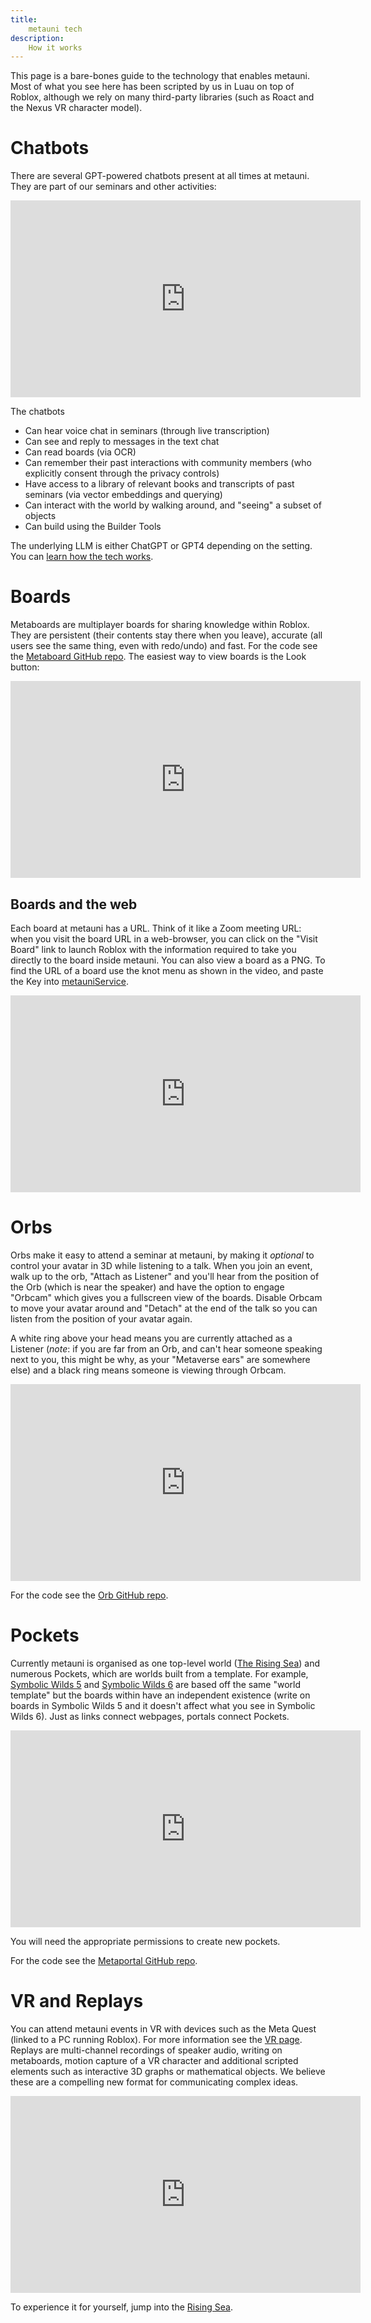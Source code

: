 ```yaml
---
title:
    metauni tech
description:
    How it works
---
```


This page is a bare-bones guide to the technology that enables metauni. Most of what you see here has been scripted by us in Luau on top of Roblox, although we rely on many third-party libraries (such as Roact and the Nexus VR character model).

# Chatbots

There are several GPT-powered chatbots present at all times at metauni. They are part of our seminars and other activities:

<p align="center">
<iframe width="560" height="315" src="https://www.youtube.com/embed/T98E8kO0Iic" title="YouTube video player" frameborder="0" allow="accelerometer; autoplay; clipboard-write; encrypted-media; gyroscope; picture-in-picture" allowfullscreen></iframe>
</p>

The chatbots 

- Can hear voice chat in seminars (through live transcription)
- Can see and reply to messages in the text chat
- Can read boards (via OCR)
- Can remember their past interactions with community members (who explicitly consent through the privacy controls)
- Have access to a library of relevant books and transcripts of past seminars (via vector embeddings and querying)
- Can interact with the world by walking around, and "seeing" a subset of objects
- Can build using the Builder Tools

The underlying LLM is either ChatGPT or GPT4 depending on the setting. You can [learn how the tech works](https://github.com/metauni/metauniOS/blob/main/README-AI.md).

# Boards

Metaboards are multiplayer boards for sharing knowledge within Roblox. They are persistent (their contents stay there when you leave), accurate (all users see the same thing, even with redo/undo) and fast. For the code see the [Metaboard GitHub repo](https://github.com/metauni/metaboard). The easiest way to view boards is the Look button:

<p align="center">
<iframe width="560" height="315" src="https://www.youtube.com/embed/Oo3aM0Ga5-w" title="YouTube video player" frameborder="0" allow="accelerometer; autoplay; clipboard-write; encrypted-media; gyroscope; picture-in-picture" allowfullscreen></iframe>
</p>

## Boards and the web

Each board at metauni has a URL. Think of it like a Zoom meeting URL: when you visit the board URL in a web-browser, you can click on the "Visit Board" link to launch Roblox with the information required to take you directly to the board inside metauni. You can also view a board as a PNG. To find the URL of a board use the knot menu as shown in the video, and paste the Key into [metauniService](http://service.metauni.org).

<p align="center">
<iframe width="560" height="315" src="https://www.youtube.com/embed/wrNxdVPv2Ms" title="YouTube video player" frameborder="0" allow="accelerometer; autoplay; clipboard-write; encrypted-media; gyroscope; picture-in-picture" allowfullscreen></iframe>
</p>

# Orbs

Orbs make it easy to attend a seminar at metauni, by making it *optional* to control your avatar in 3D while listening to a talk. When you join an event, walk up to the orb, "Attach as Listener" and you'll hear from the position of the Orb (which is near the speaker) and have the option to engage "Orbcam" which gives you a fullscreen view of the boards. Disable Orbcam to move your avatar around and "Detach" at the end of the talk so you can listen from the position of your avatar again.

A white ring above your head means you are currently attached as a Listener (*note*: if you are far from an Orb, and can't hear someone speaking next to you, this might be why, as your "Metaverse ears" are somewhere else) and a black ring means someone is viewing through Orbcam.

<p align="center">
<iframe width="560" height="315" src="https://www.youtube.com/embed/u9kDwbWJGgw" title="YouTube video player" frameborder="0" allow="accelerometer; autoplay; clipboard-write; encrypted-media; gyroscope; picture-in-picture" allowfullscreen></iframe>
</p>

For the code see the [Orb GitHub repo](https://github.com/metauni/orb).

# Pockets

Currently metauni is organised as one top-level world ([The Rising Sea](https://www.roblox.com/games/8165217582/The-Rising-Sea)) and numerous Pockets, which are worlds built from a template. For example, [Symbolic Wilds 5](https://www.roblox.com/games/start?placeId=8165217582&launchData=pocket%3ASymbolic%20Wilds%205) and [Symbolic Wilds 6](https://www.roblox.com/games/start?placeId=8165217582&launchData=pocket%3ASymbolic%20Wilds%206) are based off the same "world template" but the boards within have an independent existence (write on boards in Symbolic Wilds 5 and it doesn't affect what you see in Symbolic Wilds 6). Just as links connect webpages, portals connect Pockets. 

<p align="center">
<iframe width="560" height="315" src="https://www.youtube.com/embed/jI0FCELBr30" title="YouTube video player" frameborder="0" allow="accelerometer; autoplay; clipboard-write; encrypted-media; gyroscope; picture-in-picture" allowfullscreen></iframe>
</p>

You will need the appropriate permissions to create new pockets.

For the code see the [Metaportal GitHub repo](https://github.com/metauni/metaportal).

# VR and Replays

You can attend metauni events in VR with devices such as the Meta Quest (linked to a PC running Roblox). For more information see the [VR page](/vr). Replays are multi-channel recordings of speaker audio, writing on metaboards, motion capture of a VR character and additional scripted elements such as interactive 3D graphs or mathematical objects. We believe these are a compelling new format for communicating complex ideas.

<p align="center">
<iframe width="560" height="315" src="https://www.youtube.com/embed/s4dfwxzXEFM" title="YouTube video player" frameborder="0" allow="accelerometer; autoplay; clipboard-write; encrypted-media; gyroscope; picture-in-picture" allowfullscreen></iframe>
</p>

To experience it for yourself, jump into the [Rising Sea](https://www.roblox.com/games/8165217582/The-Rising-Sea).

